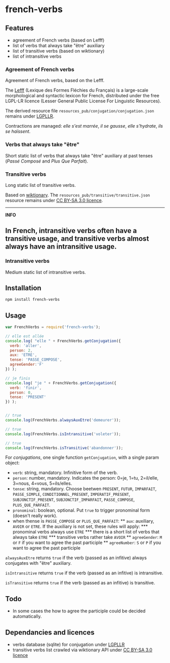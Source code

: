 # french-verbs

## Features

* agreement of French verbs (based on Lefff)
* list of verbs that always take "être" auxiliary
* list of transitive verbs (based on wiktionary)
* list of intransitive verbs


### Agreement of French verbs

Agreement of French verbs, based on the Lefff.

The [Lefff](http://pauillac.inria.fr/~sagot/index.html#lefff) (Lexique des Formes Fléchies du Français) is a large-scale morphological and syntactic lexicon for French, distributed under the free LGPL-LR licence (Lesser General Public License For Linguistic Resources).

The derived resource file `resources_pub/conjugation/conjugation.json` remains under [LGPLLR](http://www.labri.fr/perso/clement/lefff/licence-LGPLLR.html).

Contractions are managed: _elle s'est marrée_, _il se gausse_, _elle s'hydrate_, _ils se haïssent_.

### Verbs that always take "être"

Short static list of verbs that always take "être" auxiliary at past tenses (_Passé Composé_ and _Plus Que Parfait_).

### Transitive verbs

Long static list of transitive verbs.

Based on [wiktionary](https://fr.wiktionary.org/wiki/Cat%C3%A9gorie:Verbes_transitifs_en_fran%C3%A7ais).
The `resources_pub/transitive/transitive.json` resource remains under [CC BY-SA 3.0 licence](https://creativecommons.org/licenses/by-sa/3.0/deed.fr).

---
**INFO**

In French, intransitive verbs often have a transitive usage, and transitive verbs almost always have an intransitive usage.
---


### Intransitive verbs

Medium static list of intransitive verbs.


## Installation 
```sh
npm install french-verbs
```

## Usage

```javascript
var FrenchVerbs = require('french-verbs');

// elle est allée
console.log( "elle " + FrenchVerbs.getConjugation({
  verb: 'aller',
  person: 2,
  aux: 'ETRE',
  tense: 'PASSE_COMPOSE',
  agreeGender:'F'
}) );

// je finis
console.log( "je " + FrenchVerbs.getConjugation({
  verb: 'finir',
  person: 0,
  tense: 'PRESENT'
}) );


// true
console.log(FrenchVerbs.alwaysAuxEtre('demeurer'));

// true
console.log(FrenchVerbs.isIntransitive('voleter'));

// true
console.log(FrenchVerbs.isTransitive('abandonner'));
```

For *conjugations*, one single function `getConjugation`, with a single param object:

* `verb`: string, mandatory. Infinitive form of the verb.
* `person`: number, mandatory. Indicates the person: 0=je, 1=tu, 2=il/elle, 3=nous, 4=vous, 5=ils/elles.
* `tense`: string, mandatory. Choose beetwen `PRESENT`, `FUTUR`, `IMPARFAIT`, `PASSE_SIMPLE`, `CONDITIONNEL_PRESENT`, `IMPERATIF_PRESENT`, `SUBJONCTIF_PRESENT`, `SUBJONCTIF_IMPARFAIT`, `PASSE_COMPOSE`, `PLUS_QUE_PARFAIT`.
* `pronominal`: boolean, optional. Put `true` to trigger pronominal form (doesn't really work).
* when thense is `PASSE_COMPOSE` or `PLUS_QUE_PARFAIT`:
** `aux`: auxiliary, `AVOIR` or `ETRE`. If the auxiliary is not set, these rules will apply:
*** pronominal verbs always use `ETRE`
*** there is a short list of verbs that always take `ETRE`
*** transitive verbs rather take `AVOIR`
** `agreeGender`: `M` or `F` if you want to agree the past participle
** `agreeNumber`: `S` or `P` if you want to agree the past participle


`alwaysAuxEtre` returns `true` if the verb (passed as an infitive) always conjugates with "être" auxiliary.

`isIntransitive` returns `true` if the verb (passed as an infitive) is intransitive.

`isTransitive` returns `true` if the verb (passed as an infitive) is transitive.


## Todo

* In some cases the how to agree the participle could be decided automatically.


## Dependancies and licences

* verbs database (sqlite) for conjugation under [LGPLLR](http://www.labri.fr/perso/clement/lefff/licence-LGPLLR.html)
* transitive verbs list crawled via wiktionary API under [CC BY-SA 3.0 licence](https://creativecommons.org/licenses/by-sa/3.0/deed.fr)

